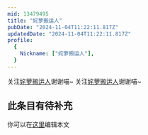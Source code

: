 ```yaml
---
mid: 13479495
title: "姹萝搬运人"
pubDate: "2024-11-04T11:22:11.817Z"
updatedDate: "2024-11-04T11:22:11.817Z"
profile:
  {
    Nickname: ["姹萝搬运人"],
  }
---
```


关注[姹萝搬运人](https://space.bilibili.com/13479495)谢谢喵~ 关注[姹萝搬运人](https://space.bilibili.com/13479495)谢谢喵~

## 此条目有待补充
你可以在[这里](https://github.com/Yuhanawa/VTuber.ICU-Content/edit/master/v/姹萝搬运人/index.md)编辑本文
